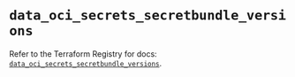 # `data_oci_secrets_secretbundle_versions`

Refer to the Terraform Registry for docs: [`data_oci_secrets_secretbundle_versions`](https://registry.terraform.io/providers/hashicorp/oci/7.19.0/docs/data-sources/secrets_secretbundle_versions).
